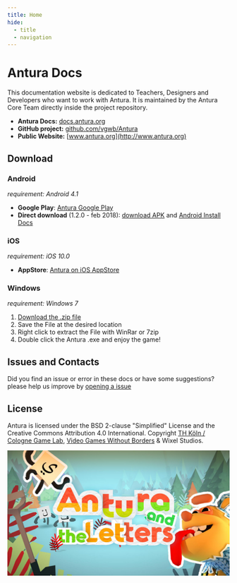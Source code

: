 ```yaml
---
title: Home
hide:
  - title
  - navigation
---
```

# Antura Docs
This documentation website is dedicated to Teachers, Designers and Developers who want to work with Antura. It is maintained by the Antura Core Team directly inside the project repository.

- **Antura Docs:** [docs.antura.org](http://docs.antura.org)
- **GitHub project:** [github.com/vgwb/Antura](https://github.com/vgwb/Antura)
- **Public Website:** [www.antura.org](http://www.antura.org)

## Download

### Android
_requirement: Android 4.1_

- **Google Play**: [Antura Google Play](https://play.google.com/store/apps/details?id=org.eduapp4syria.antura)  
- **Direct download** (1.2.0 - feb 2018): [download APK](http://www.antura.org/assets/antura-android-v1.2.0.apk) and [Android Install Docs](assets/pdf/Antura_InstallHelp.pdf)

### iOS
_requirement: iOS 10.0_

- **AppStore**: [Antura on iOS AppStore](https://itunes.apple.com/us/app/antura-and-the-letters/id1210334699?ls=1&amp;mt=8)

### Windows
_requirement: Windows 7_

1. [Download the .zip file](http://www.antura.org/assets/antura-win32-v1.2.0.zip)
2. Save the File at the desired location
3. Right click to extract the File with WinRar or 7zip
4. Double click the Antura .exe and enjoy the game!

## Issues and Contacts
Did you find an issue or error in these docs or have some suggestions?
please help us improve by [opening a issue](https://github.com/vgwb/Antura/issues)

## License
Antura is licensed under the BSD 2-clause "Simplified" License and the Creative Commons Attribution 4.0 International.
Copyright [TH Köln / Cologne Game Lab](https://www.colognegamelab.de/), [Video Games Without Borders](https://vgwb.org) & Wixel Studios.

![antura_gametitle](assets/img/antura_gametitle.jpg)
